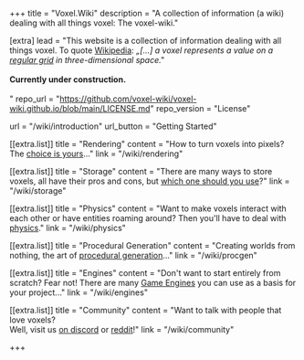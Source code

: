 +++
title = "Voxel.Wiki"
description = "A collection of information (a wiki) dealing with all things voxel: The voxel-wiki."

[extra]
lead = "This website is a collection of information dealing with all things voxel. To quote <a href='https://en.wikipedia.org/wiki/Voxel'>Wikipedia</a>:&nbsp;<i>„[...] a voxel represents a value on a <a href='https://en.wikipedia.org/wiki/Regular_grid'>regular grid</a> in three-dimensional space.‟</i> <br><br><b>Currently under construction.</b><br><br>"
repo_url = "https://github.com/voxel-wiki/voxel-wiki.github.io/blob/main/LICENSE.md"
repo_version = "License"

url = "/wiki/introduction"
url_button = "Getting Started"

[[extra.list]]
title = "Rendering"
content = "How to turn voxels into pixels?<br> The <a href='wiki/rendering/'>choice is yours</a>..."
link = "/wiki/rendering"

[[extra.list]]
title = "Storage"
content = "There are many ways to store voxels, all have their pros and cons, but <a href='wiki/storage/'>which one should you use</a>?"
link = "/wiki/storage"

[[extra.list]]
title = "Physics"
content = "Want to make voxels interact with each other or have entities roaming around? Then you'll have to deal with <a href='wiki/physics/'>physics</a>."
link = "/wiki/physics"

[[extra.list]]
title = "Procedural Generation"
content = "Creating worlds from nothing, the art of <a href='wiki/procgen/'>procedural generation</a>..."
link = "/wiki/procgen"

[[extra.list]]
title = "Engines"
content = "Don't want to start entirely from scratch? Fear not! There are many <a href='wiki/engines/'>Game Engines</a> you can use as a basis for your project..."
link = "/wiki/engines"

[[extra.list]]
title = "Community"
content = "Want to talk with people that love voxels?<br>Well, visit us <a href='http://voxelgamedev.com/'>on discord</a> or <a href='http://reddit.com/r/voxelgamedev/'>reddit</a>!"
link = "/wiki/community"

+++
